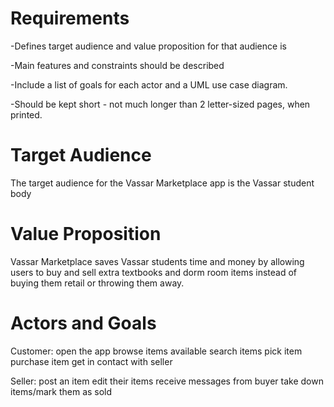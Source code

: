 # Requirements
-Defines target audience and value proposition for that audience is

-Main features and constraints should be described

-Include a list of goals for each actor and a UML use case diagram.

-Should be kept short - not much longer than 2 letter-sized pages, when printed.

# Target Audience
The target audience for the Vassar Marketplace app is the Vassar student body

# Value Proposition
Vassar Marketplace saves Vassar students time and money by allowing users to buy and sell extra textbooks and
dorm room items instead of buying them retail or throwing them away.  

# Actors and Goals
Customer: 
open the app
browse items available
search items
pick item
purchase item
get in contact with seller

Seller:
post an item
edit their items
receive messages from buyer
take down items/mark them as sold